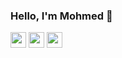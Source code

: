 ### Hello, I'm Mohmed 👋

[<img src="https://img.shields.io/badge/Portfolio-24243e?logo=about.me" height="25"/>](https://www.codedmohamed.com)
[<img src="https://img.shields.io/badge/Gmail-24243e?logo=gmail" height="25"/>](mailto:codedmohamed@gmail.com)
[<img src="https://img.shields.io/badge/LinkedIn-24243e?logo=linkedin&logoColor=0077B5" height="25"/>](https://www.linkedin.com/in/codedmohamed)
